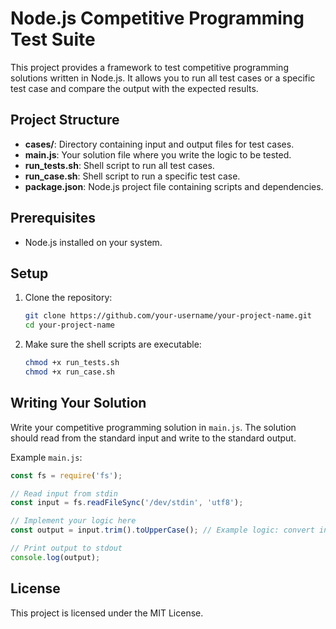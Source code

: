 # Node.js Competitive Programming Test Suite

This project provides a framework to test competitive programming solutions written in Node.js. It allows you to run all test cases or a specific test case and compare the output with the expected results.

## Project Structure
- **cases/**: Directory containing input and output files for test cases.
- **main.js**: Your solution file where you write the logic to be tested.
- **run_tests.sh**: Shell script to run all test cases.
- **run_case.sh**: Shell script to run a specific test case.
- **package.json**: Node.js project file containing scripts and dependencies.

## Prerequisites

- Node.js installed on your system.

## Setup

1. Clone the repository:
    ```sh
    git clone https://github.com/your-username/your-project-name.git
    cd your-project-name
    ```

2. Make sure the shell scripts are executable:
    ```sh
    chmod +x run_tests.sh
    chmod +x run_case.sh
    ```

## Writing Your Solution

Write your competitive programming solution in `main.js`. The solution should read from the standard input and write to the standard output.

Example `main.js`:
```javascript
const fs = require('fs');

// Read input from stdin
const input = fs.readFileSync('/dev/stdin', 'utf8');

// Implement your logic here
const output = input.trim().toUpperCase(); // Example logic: convert input to uppercase

// Print output to stdout
console.log(output);
```

## License
This project is licensed under the MIT License.
